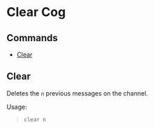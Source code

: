 # Clear Cog

## Commands
* [Clear](#clear)

## Clear
Deletes the ```n``` previous messages on the channel.

Usage: 
> ```clear n```